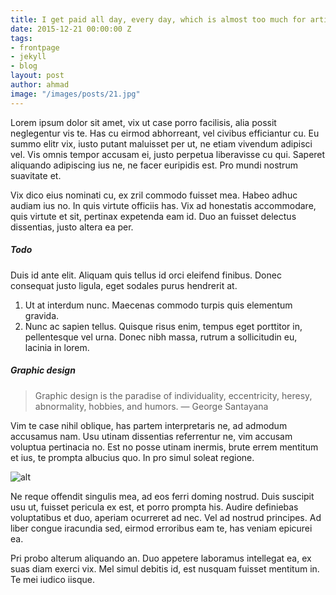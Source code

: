 ```yaml
---
title: I get paid all day, every day, which is almost too much for artist
date: 2015-12-21 00:00:00 Z
tags:
- frontpage
- jekyll
- blog
layout: post
author: ahmad
image: "/images/posts/21.jpg"
---
```


Lorem ipsum dolor sit amet, vix ut case porro facilisis, alia possit neglegentur vis te. Has cu eirmod abhorreant, vel civibus efficiantur cu. Eu summo elitr vix, iusto putant maluisset per ut, ne etiam vivendum adipisci vel. Vis omnis tempor accusam ei, justo perpetua liberavisse cu qui. Saperet aliquando adipiscing ius ne, ne facer euripidis est. Pro mundi nostrum suavitate et.

Vix dico eius nominati cu, ex zril commodo fuisset mea. Habeo adhuc audiam ius no. In quis virtute officiis has. Vix ad honestatis accommodare, quis virtute et sit, pertinax expetenda eam id. Duo an fuisset delectus dissentias, justo altera ea per.

##### Todo

Duis id ante elit. Aliquam quis tellus id orci eleifend finibus. Donec consequat justo ligula, eget sodales purus hendrerit at.

1. Ut at interdum nunc. Maecenas commodo turpis quis elementum gravida.
2. Nunc ac sapien tellus. Quisque risus enim, tempus eget porttitor in, pellentesque vel urna.
    Donec nibh massa, rutrum a sollicitudin eu,
lacinia in lorem.

##### Graphic design

> Graphic design is the paradise of individuality, eccentricity, heresy, abnormality, hobbies, and humors. — George Santayana

Vim te case nihil oblique, has partem interpretaris ne, ad admodum accusamus nam. Usu utinam dissentias referrentur ne, vim accusam voluptua pertinacia no. Est no posse utinam inermis, brute errem mentitum et ius, te prompta albucius quo. In pro simul soleat regione.

![alt](https://images.unsplash.com/photo-1433785567155-bf5530cab72c?ixlib=rb-0.3.5&q=80&fm=jpg&crop=entropy&w=1080&fit=max&s=1348aea714b9493fa61a09a8c01113e6)

Ne reque offendit singulis mea, ad eos ferri doming nostrud. Duis suscipit usu ut, fuisset pericula ex est, et porro prompta his. Audire definiebas voluptatibus et duo, aperiam ocurreret ad nec. Vel ad nostrud principes. Ad liber congue iracundia sed, eirmod erroribus eam te, has veniam epicurei ea.

Pri probo alterum aliquando an. Duo appetere laboramus intellegat ea, ex suas diam exerci vix. Mel simul debitis id, est nusquam fuisset mentitum in. Te mei iudico iisque.